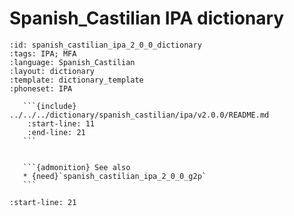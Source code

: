 
# Spanish_Castilian IPA dictionary

``````{dictionary} Spanish_Castilian IPA dictionary
:id: spanish_castilian_ipa_2_0_0_dictionary
:tags: IPA; MFA
:language: Spanish_Castilian
:layout: dictionary
:template: dictionary_template
:phoneset: IPA

   ```{include} ../../../dictionary/spanish_castilian/ipa/v2.0.0/README.md
    :start-line: 11
    :end-line: 21
   ```


   ```{admonition} See also
   * {need}`spanish_castilian_ipa_2_0_0_g2p`
   ```

``````

```{include} ../../../dictionary/spanish_castilian/ipa/v2.0.0/README.md
:start-line: 21
```
